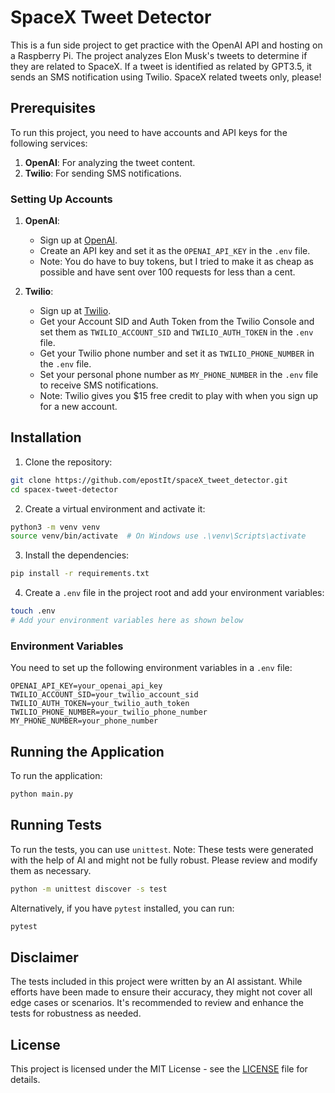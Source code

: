 # SpaceX Tweet Detector

This is a fun side project to get practice with the OpenAI API and hosting on a Raspberry Pi. The project analyzes Elon Musk's tweets to determine if they are related to SpaceX. If a tweet is identified as related by GPT3.5, it sends an SMS notification using Twilio. SpaceX related tweets only, please!

## Prerequisites

To run this project, you need to have accounts and API keys for the following services:

1. **OpenAI**: For analyzing the tweet content.
2. **Twilio**: For sending SMS notifications.

### Setting Up Accounts

1. **OpenAI**:
   - Sign up at [OpenAI](https://beta.openai.com/signup/).
   - Create an API key and set it as the `OPENAI_API_KEY` in the `.env` file.
   - Note: You do have to buy tokens, but I tried to make it as cheap as possible and have sent over 100 requests for less than a cent.

2. **Twilio**:
   - Sign up at [Twilio](https://www.twilio.com/try-twilio).
   - Get your Account SID and Auth Token from the Twilio Console and set them as `TWILIO_ACCOUNT_SID` and `TWILIO_AUTH_TOKEN` in the `.env` file.
   - Get your Twilio phone number and set it as `TWILIO_PHONE_NUMBER` in the `.env` file.
   - Set your personal phone number as `MY_PHONE_NUMBER` in the `.env` file to receive SMS notifications.
   - Note: Twilio gives you $15 free credit to play with when you sign up for a new account.

## Installation

1. Clone the repository:

```bash
git clone https://github.com/epostIt/spaceX_tweet_detector.git
cd spacex-tweet-detector
```

2. Create a virtual environment and activate it:

```bash
python3 -m venv venv
source venv/bin/activate  # On Windows use .\venv\Scripts\activate
```

3. Install the dependencies:

```bash
pip install -r requirements.txt
```

4. Create a `.env` file in the project root and add your environment variables:

```bash
touch .env
# Add your environment variables here as shown below
```

### Environment Variables

You need to set up the following environment variables in a `.env` file:

```
OPENAI_API_KEY=your_openai_api_key
TWILIO_ACCOUNT_SID=your_twilio_account_sid
TWILIO_AUTH_TOKEN=your_twilio_auth_token
TWILIO_PHONE_NUMBER=your_twilio_phone_number
MY_PHONE_NUMBER=your_phone_number
```

## Running the Application

To run the application:

```bash
python main.py
```

## Running Tests

To run the tests, you can use `unittest`. Note: These tests were generated with the help of AI and might not be fully robust. Please review and modify them as necessary.

```bash
python -m unittest discover -s test
```

Alternatively, if you have `pytest` installed, you can run:

```bash
pytest
```

## Disclaimer

The tests included in this project were written by an AI assistant. While efforts have been made to ensure their accuracy, they might not cover all edge cases or scenarios. It's recommended to review and enhance the tests for robustness as needed.

## License

This project is licensed under the MIT License - see the [LICENSE](LICENSE) file for details.
